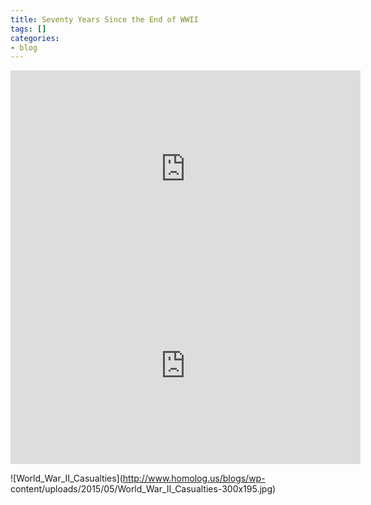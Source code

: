 ```yaml
---
title: Seventy Years Since the End of WWII
tags: []
categories:
- blog
---
```

<!--more-->

<iframe width="560" height="315" src="http://www.youtube.com/embed/pcWLzfGKeAg" frameborder="0"> </iframe>

<iframe width="560" height="315" src="http://www.youtube.com/embed/ivASIwtHALM" frameborder="0"> </iframe>

![World_War_II_Casualties](http://www.homolog.us/blogs/wp-
content/uploads/2015/05/World_War_II_Casualties-300x195.jpg)

